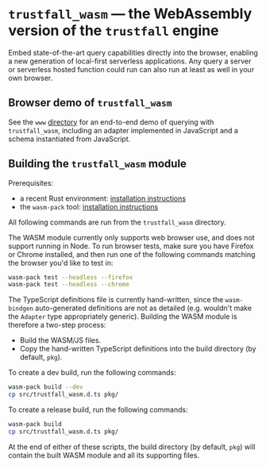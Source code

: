 # `trustfall_wasm` — the WebAssembly version of the `trustfall` engine

Embed state-of-the-art query capabilities directly into the browser,
enabling a new generation of local-first serverless applications.
Any query a server or serverless hosted function could run can also run
at least as well in your own browser.

## Browser demo of `trustfall_wasm`

See the `www` [directory](https://github.com/obi1kenobi/trustfall/tree/main/trustfall_wasm/www)
for an end-to-end demo of querying with `trustfall_wasm`,
including an adapter implemented in JavaScript and a schema instantiated from JavaScript.

## Building the `trustfall_wasm` module

Prerequisites:
- a recent Rust environment: [installation instructions](https://www.rust-lang.org/tools/install)
- the `wasm-pack` tool: [installation instructions](https://rustwasm.github.io/wasm-pack/installer/)

All following commands are run from the `trustfall_wasm` directory.

The WASM module currently only supports web browser use, and does not support running in Node.
To run browser tests, make sure you have Firefox or Chrome installed, and then run
one of the following commands matching the browser you'd like to test in:
```bash
wasm-pack test --headless --firefox
wasm-pack test --headless --chrome
```

The TypeScript definitions file is currently hand-written, since
the `wasm-bindgen` auto-generated definitions are not as detailed
(e.g. wouldn't make the `Adapter` type appropriately generic).
Building the WASM module is therefore a two-step process:
- Build the WASM/JS files.
- Copy the hand-written TypeScript definitions into the build directory (by default, `pkg`).

To create a dev build, run the following commands:
```bash
wasm-pack build --dev
cp src/trustfall_wasm.d.ts pkg/
```

To create a release build, run the following commands:
```bash
wasm-pack build
cp src/trustfall_wasm.d.ts pkg/
```

At the end of either of these scripts, the build directory (by default, `pkg`) will contain
the built WASM module and all its supporting files.
